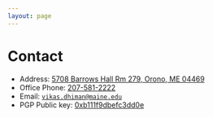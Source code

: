 ```yaml
---
layout: page
---
```


# Contact


- Address: [5708 Barrows Hall Rm 279, Orono, ME 04469](geo:44.90224,-68.66739;u=35?z=18)
- Office Phone: [207-581-2222](tel:+1-207-582-2222)
- Email: [`vikas.dhiman@maine.edu`](mailto:vikas.dhiman@maine.edu)
- PGP Public key: [0xb111f9dbefc3dd0e](https://keyserver.ubuntu.com/pks/lookup?op=get&search=0xb111f9dbefc3dd0e)
